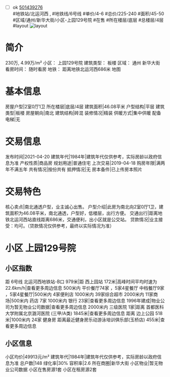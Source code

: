 - [ ] ok [501439276](https://bj.5i5j.com/ershoufang/501439276.html)  
 #地铁站/北运河西 ,  #地铁线/6号线
#单价/4-6 #总价/225-240 #面积/45-50   #区域/通州/新华大街/小区-上园129号院 #在售 #所在楼层/底层 #总楼层/4层 #layout 
![layout](http://image2a.5i5j.com/bdir/layout/d648ec49cf7546428941ce47d6b10a33.jpg_P5.jpg) 
# 简介 
 230万,  4.99万/m² 
小区： 上园129号院
建筑类型： 板楼
区域： 通州 新华大街
看房时间： 随时看房
地铁： 距离地铁北运河西686米 地图
# 基本信息 
 房屋户型|2室0厅1卫
所在楼层|底层/4层
建筑面积|46.08平米
户型结构|平层
建筑类型|板楼
房屋朝向|南北
建筑结构|砖混
装修情况|精装
供暖方式|集中供暖
配备电梯|无
# 交易信息 
 发布时间|2021-04-20
建筑年代|1984年|建筑年代仅供参考，实际房龄以政府信息为准
产权性质|商品房
规划用途|普通住宅
上次交易|2019-04-18
购房年限|满两年不满五年
共有情况|按份共有
抵押情况|无
房本备件|已上传房本照片
# 交易特色 
 核心卖点|南北通透户型，业主诚心出售。
户型介绍|此房为南北向2室0厅1卫，建筑面积为46.08平米，南北通透，户型好，低楼层，出行方便。
交通出行|距离地铁北运河西站直线距离686米，交通便利，出小区就是公交站。
贷款情况|业主接受：均可。（贷款情况仅供参考，最终以实际情况为准）
# 小区 上园129号院
## 小区指数 
 距 6号线 北运河西地铁站-B口 979米|距 西上园站 172米|高峰时间平均时速为22.6km/h|查看更多周边信息
500米内 平价餐厅74家 ，5家4星餐厅
中档餐厅9家 ，5家4星餐厅|500米内 4家便利店
1000米内 39家综合超市
2000米内 11家商场|500米内 药店 7家
1000米内 银行 23家|查看更多周边信息
1996年建成|物业公司为暂无物业公司数据|查看更多周边信息
2000米内 三级医院 1家|距离 首都医科大学附属北京潞河医院 (三甲/A类) 1845米|查看更多周边信息
距离 边上公园 518米|1000米内 24家 健身房
距离最近健身房乐动游泳培训俱乐部(玉桥店) 455米|查看更多周边信息
## 小区信息 
 小区均价|49913元/m²
建筑年代|1984年|建筑年代仅供参考，实际房龄以政府信息为准
总户数|148
绿化率|30%
容积率|2.6
所在商圈|新华大街
小区物业|暂无物业公司数据
小区在售房源1套
小区在租房源2套
